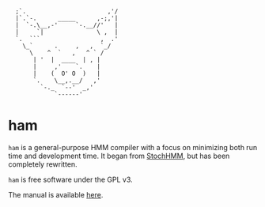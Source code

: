       ;`.                       ,'/
      |`.`-.      _____      ,-;,'|
      |  `-.\__,-'     `-.__//'   |
      |     `|               \ ,  |
      `.  ```                 ,  .'
        \_`      .     ,   ,  `_/
          \    ^  `   ,   ^ ` /
           | '  |  ____  | , |
           |     ,'    `.    |
           |    (  O' O  )   |
           `.    \__,.__/   ,'
             `-._  `--'  _,'
                 `------'

# ham

`ham` is a general-purpose HMM compiler with a focus on minimizing both run time and development time.
It began from [StochHMM](https://github.com/KorfLab/StochHMM), but has been completely rewritten.

`ham` is free software under the GPL v3.

The manual is available [here](https://github.com/psathyrella/ham/blob/master/manual.md).
